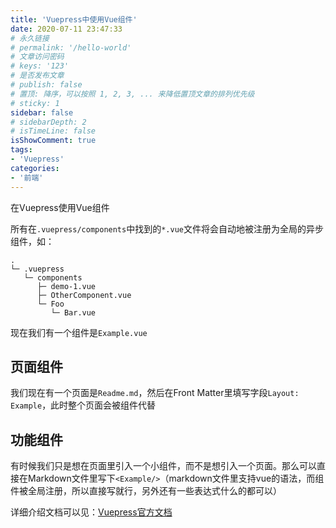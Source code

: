 ```yaml
---
title: 'Vuepress中使用Vue组件'
date: 2020-07-11 23:47:33
# 永久链接
# permalink: '/hello-world'
# 文章访问密码
# keys: '123'
# 是否发布文章
# publish: false
# 置顶: 降序，可以按照 1, 2, 3, ... 来降低置顶文章的排列优先级
# sticky: 1
sidebar: false
# sidebarDepth: 2
# isTimeLine: false
isShowComment: true
tags:
- 'Vuepress'
categories:
- '前端'
---
```


在Vuepress使用Vue组件

<!-- more -->

所有在`.vuepress/components`中找到的`*.vue`文件将会自动地被注册为全局的异步组件，如：

```
.
└─ .vuepress
   └─ components
      ├─ demo-1.vue
      ├─ OtherComponent.vue
      └─ Foo
         └─ Bar.vue
```
现在我们有一个组件是`Example.vue`

## 页面组件
我们现在有一个页面是`Readme.md`，然后在Front Matter里填写字段`Layout: Example`，此时整个页面会被组件代替

## 功能组件
有时候我们只是想在页面里引入一个小组件，而不是想引入一个页面。那么可以直接在Markdown文件里写下`<Example/>`（markdown文件里支持vue的语法，而组件被全局注册，所以直接写就行，另外还有一些表达式什么的都可以）

详细介绍文档可以见：[Vuepress官方文档](https://www.vuepress.cn/guide/using-vue.html)
